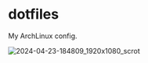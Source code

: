 # dotfiles
My ArchLinux config.

![2024-04-23-184809_1920x1080_scrot](https://github.com/gkeerthi99/.dotfiles/assets/14549605/e238ab0b-6ac7-4366-9163-9b9e0af62c3b)
